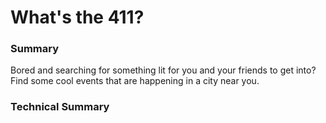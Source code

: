 <h1>What's the 411?</h1>

<h3>Summary</h3>
<p>Bored and searching for something lit for you and your friends to get into? Find some cool events that are happening in a city near you.</p>

<h3>Technical Summary</h3>
<p></p>


